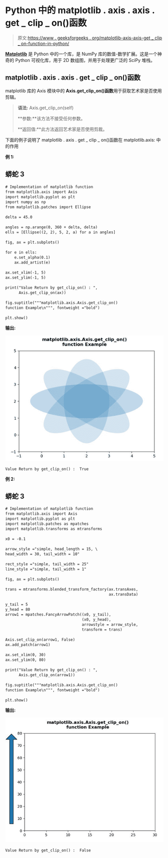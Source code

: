 # Python 中的 matplotlib . axis . axis . get _ clip _ on()函数

> 原文:[https://www . geeksforgeeks . org/matplotlib-axis-axis-get _ clip _ on-function-in-python/](https://www.geeksforgeeks.org/matplotlib-axis-axis-get_clip_on-function-in-python/)

[**Matplotlib**](https://www.geeksforgeeks.org/python-introduction-matplotlib/) 是 Python 中的一个库，是 NumPy 库的数值-数学扩展。这是一个神奇的 Python 可视化库，用于 2D 数组图，并用于处理更广泛的 SciPy 堆栈。

## matplotlib . axis . axis . get _ clip _ on()函数

matplotlib 库的 Axis 模块中的 **Axis.get_clip_on()函数**用于获取艺术家是否使用剪辑。

> **语法:** Axis.get_clip_on(self)
> 
> **参数:**该方法不接受任何参数。
> 
> **返回值:**此方法返回艺术家是否使用剪裁。

下面的例子说明了 matplotlib . axis . get _ clip _ on()函数在 matplotlib.axis:
中的作用

**例 1:**

## 蟒蛇 3

```
# Implementation of matplotlib function
from matplotlib.axis import Axis
import matplotlib.pyplot as plt  
import numpy as np  
from matplotlib.patches import Ellipse  

delta = 45.0

angles = np.arange(0, 360 + delta, delta)  
ells = [Ellipse((2, 2), 5, 2, a) for a in angles]  

fig, ax = plt.subplots()  

for e in ells:  
    e.set_alpha(0.1)  
    ax.add_artist(e)  

ax.set_xlim(-1, 5)  
ax.set_ylim(-1, 5)  

print("Value Return by get_clip_on() : ",  
      Axis.get_clip_on(ax))

fig.suptitle("""matplotlib.axis.Axis.get_clip_on()
function Example\n""", fontweight ="bold")  

plt.show()
```

**输出:**

![](img/94872efdd281049b89eea94c79c285d0.png)

```
Value Return by get_clip_on() :  True

```

**例 2:**

## 蟒蛇 3

```
# Implementation of matplotlib function
from matplotlib.axis import Axis
import matplotlib.pyplot as plt  
import matplotlib.patches as mpatches  
import matplotlib.transforms as mtransforms  

x0 = -0.1

arrow_style ="simple, head_length = 15, \
head_width = 30, tail_width = 10"  

rect_style ="simple, tail_width = 25"
line_style ="simple, tail_width = 1"

fig, ax = plt.subplots()  

trans = mtransforms.blended_transform_factory(ax.transAxes,  
                                              ax.transData)  

y_tail = 5
y_head = 80
arrow1 = mpatches.FancyArrowPatch((x0, y_tail),   
                                  (x0, y_head),   
                                  arrowstyle = arrow_style,  
                                  transform = trans)  

Axis.set_clip_on(arrow1, False)  
ax.add_patch(arrow1)  

ax.set_xlim(0, 30)  
ax.set_ylim(0, 80)  

print("Value Return by get_clip_on() : ",  
      Axis.get_clip_on(arrow1))

fig.suptitle("""matplotlib.axis.Axis.get_clip_on()
function Example\n""", fontweight ="bold")  

plt.show()
```

**输出:**

![](img/60c61e37029b968126ee1adec39023f8.png)

```
Value Return by get_clip_on() :  False

```